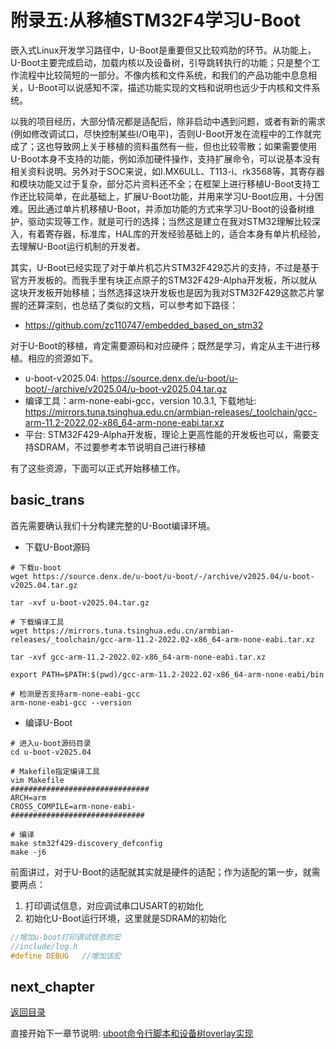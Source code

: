 # 附录五:从移植STM32F4学习U-Boot

嵌入式Linux开发学习路径中，U-Boot是重要但又比较鸡肋的环节。从功能上，U-Boot主要完成启动，加载内核以及设备树，引导跳转执行的功能；只是整个工作流程中比较简短的一部分。不像内核和文件系统，和我们的产品功能中息息相关，U-Boot可以说感知不深，描述功能实现的文档和说明也远少于内核和文件系统。

以我的项目经历，大部分情况都是适配后，除非启动中遇到问题，或者有新的需求(例如修改调试口，尽快控制某些I/O电平)，否则U-Boot开发在流程中的工作就完成了；这也导致网上关于移植的资料虽然有一些，但也比较零散；如果需要使用U-Boot本身不支持的功能，例如添加硬件操作，支持扩展命令，可以说基本没有相关资料说明。另外对于SOC来说，如I.MX6ULL、T113-i、rk3568等，其寄存器和模块功能又过于复杂，部分芯片资料还不全；在框架上进行移植U-Boot支持工作还比较简单，在此基础上，扩展U-Boot功能，并用来学习U-Boot应用，十分困难。因此通过单片机移植U-Boot，并添加功能的方式来学习U-Boot的设备树维护，驱动实现等工作，就是可行的选择；当然这是建立在我对STM32理解比较深入，有着寄存器，标准库，HAL库的开发经验基础上的，适合本身有单片机经验，去理解U-Boot运行机制的开发者。

其实，U-Boot已经实现了对于单片机芯片STM32F429芯片的支持，不过是基于官方开发板的。而我手里有块正点原子的STM32F429-Alpha开发板，所以就从这块开发板开始移植；当然选择这块开发板也是因为我对STM32F429这款芯片掌握的还算深刻，也总结了类似的文档，可以参考如下路径：

- <https://github.com/zc110747/embedded_based_on_stm32>

对于U-Boot的移植，肯定需要源码和对应硬件；既然是学习，肯定从主干进行移植。相应的资源如下。

- u-boot-v2025.04: <https://source.denx.de/u-boot/u-boot/-/archive/v2025.04/u-boot-v2025.04.tar.gz>
- 编译工具：arm-none-eabi-gcc，version 10.3.1, 下载地址: <https://mirrors.tuna.tsinghua.edu.cn/armbian-releases/_toolchain/gcc-arm-11.2-2022.02-x86_64-arm-none-eabi.tar.xz>
- 平台: STM32F429-Alpha开发板，理论上更高性能的开发板也可以，需要支持SDRAM，不过要参考本节说明自己进行移植

有了这些资源，下面可以正式开始移植工作。

## basic_trans

首先需要确认我们十分构建完整的U-Boot编译环境。

- 下载U-Boot源码

```shell
# 下载u-boot
wget https://source.denx.de/u-boot/u-boot/-/archive/v2025.04/u-boot-v2025.04.tar.gz

tar -xvf u-boot-v2025.04.tar.gz

# 下载编译工具
wget https://mirrors.tuna.tsinghua.edu.cn/armbian-releases/_toolchain/gcc-arm-11.2-2022.02-x86_64-arm-none-eabi.tar.xz

tar -xvf gcc-arm-11.2-2022.02-x86_64-arm-none-eabi.tar.xz

export PATH=$PATH:$(pwd)/gcc-arm-11.2-2022.02-x86_64-arm-none-eabi/bin

# 检测是否支持arm-none-eabi-gcc
arm-none-eabi-gcc --version
```

- 编译U-Boot

```shell
# 进入u-boot源码目录
cd u-boot-v2025.04

# Makefile指定编译工具
vim Makefile
###############################
ARCH=arm
CROSS_COMPILE=arm-none-eabi-
##############################

# 编译
make stm32f429-discovery_defconfig
make -j6
```

前面讲过，对于U-Boot的适配就其实就是硬件的适配；作为适配的第一步，就需要两点：

1. 打印调试信息，对应调试串口USART的初始化
2. 初始化U-Boot运行环境，这里就是SDRAM的初始化

```c
//增加u-boot打印调试信息的宏
//include/log.h
#define DEBUG   //增加该宏
```

## next_chapter

[返回目录](../README.md)

直接开始下一章节说明: [uboot命令行脚本和设备树overlay实现](./ch02-x6.uboot_script_overlay.md)
